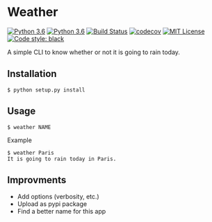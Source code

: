 # Weather

[![Python 3.6](https://img.shields.io/badge/python-3.6-blue.svg)](https://www.python.org/downloads/release/python-360/)
[![Python 3.6](https://img.shields.io/badge/python-3.7-blue.svg)](https://www.python.org/downloads/release/python-370/)
[![Build Status](https://travis-ci.com/thomasperrot/weather.svg?branch=master)](https://travis-ci.org/thomasperrot/weather)
[![codecov](https://codecov.io/gh/thomasperrot/weather/branch/master/graph/badge.svg)](https://codecov.io/gh/thomasperrot/weather)
[![MIT License](https://img.shields.io/badge/License-MIT-green.svg)](https://github.com/thomasperrot/weather/blob/master/LICENSE.rst)
[![Code style: black](https://img.shields.io/badge/code%20style-black-000000.svg)](https://github.com/psf/black)

A simple CLI to know whether or not it is going to rain today.

## Installation

```
$ python setup.py install
```

## Usage

```
$ weather NAME
```

Example

```
$ weather Paris
It is going to rain today in Paris.
```

## Improvments

- Add options (verbosity, etc.)
- Upload as pypi package
- Find a better name for this app
